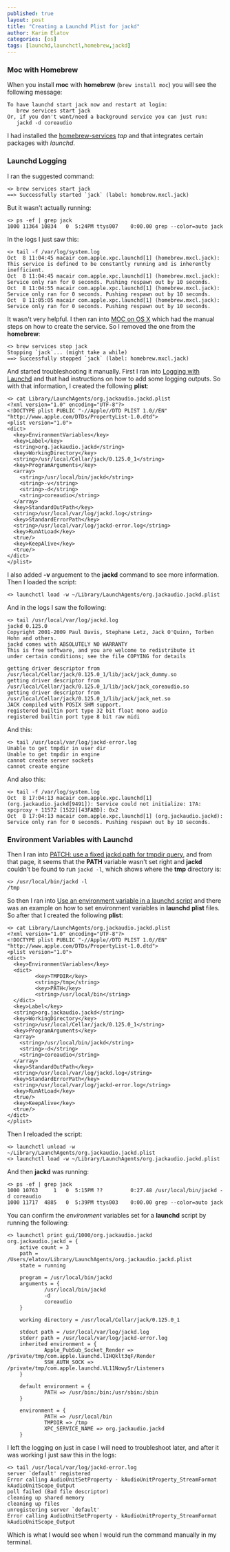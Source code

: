 ```yaml
---
published: true
layout: post
title: "Creating a Launchd Plist for jackd"
author: Karim Elatov
categories: [os]
tags: [launchd,launchctl,homebrew,jackd]
---
```

### Moc with Homebrew
When you install **moc** with **homebrew** (`brew install moc`) you will see the following message:

	To have launchd start jack now and restart at login:
	   brew services start jack
	Or, if you don't want/need a background service you can just run:
	   jackd -d coreaudio

I had installed the [homebrew-services](https://github.com/Homebrew/homebrew-services) *tap* and that integrates certain packages with *launchd*. 

### Launchd Logging
I ran the suggested command:

	<> brew services start jack
	==> Successfully started `jack` (label: homebrew.mxcl.jack)

But it wasn't actually running:

	<> ps -ef | grep jack
	1000 11364 10834   0  5:24PM ttys007    0:00.00 grep --color=auto jack

In the logs I just saw this:

	<> tail -f /var/log/system.log
	Oct  8 11:04:45 macair com.apple.xpc.launchd[1] (homebrew.mxcl.jack): This service is defined to be constantly running and is inherently inefficient.
	Oct  8 11:04:45 macair com.apple.xpc.launchd[1] (homebrew.mxcl.jack): Service only ran for 0 seconds. Pushing respawn out by 10 seconds.
	Oct  8 11:04:55 macair com.apple.xpc.launchd[1] (homebrew.mxcl.jack): Service only ran for 0 seconds. Pushing respawn out by 10 seconds.
	Oct  8 11:05:05 macair com.apple.xpc.launchd[1] (homebrew.mxcl.jack): Service only ran for 0 seconds. Pushing respawn out by 10 seconds.

It wasn't very helpful. I then ran into [MOC on OS X](https://gist.github.com/RobertAudi/6045338) which had the manual steps on how to create the service. So I removed the one from the **homebrew**:

	<> brew services stop jack
	Stopping `jack`... (might take a while)
	==> Successfully stopped `jack` (label: homebrew.mxcl.jack)

And started troubleshooting it manually. First I ran into [Logging with Launchd](http://erikslab.com/2011/02/04/logging-with-launchd/) and that had instructions on how to add some logging outputs. So with that information, I created the following **plist**:

	<> cat Library/LaunchAgents/org.jackaudio.jackd.plist
	<?xml version="1.0" encoding="UTF-8"?>
	<!DOCTYPE plist PUBLIC "-//Apple//DTD PLIST 1.0//EN" "http://www.apple.com/DTDs/PropertyList-1.0.dtd">
	<plist version="1.0">
	<dict>
	  <key>EnvironmentVariables</key>
	  <key>Label</key>
	  <string>org.jackaudio.jackd</string>
	  <key>WorkingDirectory</key>
	  <string>/usr/local/Cellar/jack/0.125.0_1</string>
	  <key>ProgramArguments</key>
	  <array>
	    <string>/usr/local/bin/jackd</string>
	    <string>-v</string>
	    <string>-d</string>
	    <string>coreaudio</string>
	  </array>
	  <key>StandardOutPath</key>
	  <string>/usr/local/var/log/jackd.log</string>
	  <key>StandardErrorPath</key>
	  <string>/usr/local/var/log/jackd-error.log</string>
	  <key>RunAtLoad</key>
	  <true/>
	  <key>KeepAlive</key>
	  <true/>
	</dict>
	</plist>

I also added **-v** arguement to the **jackd** command to see more information. Then I loaded the script:

	<> launchctl load -w ~/Library/LaunchAgents/org.jackaudio.jackd.plist

And in the logs I saw the following:

	<> tail /usr/local/var/log/jackd.log
	jackd 0.125.0
	Copyright 2001-2009 Paul Davis, Stephane Letz, Jack O'Quinn, Torben Hohn and others.
	jackd comes with ABSOLUTELY NO WARRANTY
	This is free software, and you are welcome to redistribute it
	under certain conditions; see the file COPYING for details
	
	getting driver descriptor from /usr/local/Cellar/jack/0.125.0_1/lib/jack/jack_dummy.so
	getting driver descriptor from /usr/local/Cellar/jack/0.125.0_1/lib/jack/jack_coreaudio.so
	getting driver descriptor from /usr/local/Cellar/jack/0.125.0_1/lib/jack/jack_net.so
	JACK compiled with POSIX SHM support.
	registered builtin port type 32 bit float mono audio
	registered builtin port type 8 bit raw midi

And this:

    <> tail /usr/local/var/log/jackd-error.log
    Unable to get tmpdir in user dir
    Unable to get tmpdir in engine
    cannot create server sockets
    cannot create engine

And also this:

	<> tail -f /var/log/system.log
	Oct  8 17:04:13 macair com.apple.xpc.launchd[1] (org.jackaudio.jackd[9491]): Service could not initialize: 17A: xpcproxy + 11572 [1522][43FABD]: 0x2
	Oct  8 17:04:13 macair com.apple.xpc.launchd[1] (org.jackaudio.jackd): Service only ran for 0 seconds. Pushing respawn out by 10 seconds.

### Environment Variables with Launchd

Then I ran into [PATCH: use a fixed jackd path for tmpdir query](http://jack-audio.10948.n7.nabble.com/PATCH-use-a-fixed-jackd-path-for-tmpdir-query-td15160.html), and from that page, it seems that the **PATH** variable wasn't set right and **jackd** couldn't be found to run `jackd -l`, which shows where the **tmp** directory is:

	<> /usr/local/bin/jackd -l
	/tmp

So then I ran into [Use an environment variable in a launchd script](https://serverfault.com/questions/111391/use-an-environment-variable-in-a-launchd-script) and there was an example on how to set environment variables in **launchd** **plist** files. So after that I created the following **plist**:

	<> cat Library/LaunchAgents/org.jackaudio.jackd.plist
	<?xml version="1.0" encoding="UTF-8"?>
	<!DOCTYPE plist PUBLIC "-//Apple//DTD PLIST 1.0//EN" "http://www.apple.com/DTDs/PropertyList-1.0.dtd">
	<plist version="1.0">
	<dict>
	  <key>EnvironmentVariables</key>
	  <dict>
	         <key>TMPDIR</key>
	         <string>/tmp</string>
	         <key>PATH</key>
	         <string>/usr/local/bin</string>
	  </dict>
	  <key>Label</key>
	  <string>org.jackaudio.jackd</string>
	  <key>WorkingDirectory</key>
	  <string>/usr/local/Cellar/jack/0.125.0_1</string>
	  <key>ProgramArguments</key>
	  <array>
	    <string>/usr/local/bin/jackd</string>
	    <string>-d</string>
	    <string>coreaudio</string>
	  </array>
	  <key>StandardOutPath</key>
	  <string>/usr/local/var/log/jackd.log</string>
	  <key>StandardErrorPath</key>
	  <string>/usr/local/var/log/jackd-error.log</string>
	  <key>RunAtLoad</key>
	  <true/>
	  <key>KeepAlive</key>
	  <true/>
	</dict>
	</plist>

Then I reloaded the script:

	<> launchctl unload -w ~/Library/LaunchAgents/org.jackaudio.jackd.plist
	<> launchctl load -w ~/Library/LaunchAgents/org.jackaudio.jackd.plist

And then **jackd** was running:

	<> ps -ef | grep jack
	1000 10763     1   0  5:15PM ??         0:27.48 /usr/local/bin/jackd -d coreaudio
	1000 11717  4885   0  5:39PM ttys003    0:00.00 grep --color=auto jack

You can confirm the *environment* variables set for a **launchd** script by running the following:

	<> launchctl print gui/1000/org.jackaudio.jackd
	org.jackaudio.jackd = {
	    active count = 3
	    path = /Users/elatov/Library/LaunchAgents/org.jackaudio.jackd.plist
	    state = running
	
	    program = /usr/local/bin/jackd
	    arguments = {
	            /usr/local/bin/jackd
	            -d
	            coreaudio
	    }
	
	    working directory = /usr/local/Cellar/jack/0.125.0_1
	
	    stdout path = /usr/local/var/log/jackd.log
	    stderr path = /usr/local/var/log/jackd-error.log
	    inherited environment = {
	            Apple_PubSub_Socket_Render => /private/tmp/com.apple.launchd.lIHQklt3qF/Render
	            SSH_AUTH_SOCK => /private/tmp/com.apple.launchd.VL11NowySr/Listeners
	    }
	
	    default environment = {
	            PATH => /usr/bin:/bin:/usr/sbin:/sbin
	    }
	
	    environment = {
	            PATH => /usr/local/bin
	            TMPDIR => /tmp
	            XPC_SERVICE_NAME => org.jackaudio.jackd
	    }

I left the logging on just in case I will need to troubleshoot later, and after it was working I just saw this in the logs:

	<> tail /usr/local/var/log/jackd-error.log
	server `default' registered
	Error calling AudioUnitSetProperty - kAudioUnitProperty_StreamFormat kAudioUnitScope_Output
	poll failed (Bad file descriptor)
	cleaning up shared memory
	cleaning up files
	unregistering server `default'
	Error calling AudioUnitSetProperty - kAudioUnitProperty_StreamFormat kAudioUnitScope_Output

Which is what I would see when I would run the command manually in my terminal.
